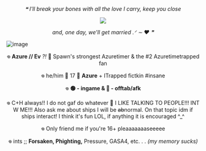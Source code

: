 <p align="center">
<i>❝ I'll break your bones with all the love I carry, keep you close</i>
</p>
<p align="center">
  <img
    src="https://github.com/user-attachments/assets/6edcb51b-da2c-40e8-a091-91adecb5a11e">
</p>
<p align="center">
<i>and, one day, we'll get married .ᐟ ∼  ‪‪❤︎ ‬❞</i>
</p>

![image](https://github.com/user-attachments/assets/015d5b8a-73ca-4f85-8421-6bd59ec75bd6)

 <p align="center">
 𖦹 <b>Azure // Ev</b> <i>?!</i> 🪻 Spawn's strongest Azuretimer & the #2 Azuretimetrapped fan
</p>  
<p align="center">
 𖦹 he/him 🪻 17 🪻 <b>Azure</b> + ITrapped fictkin #insane
</p>
<p align="center">
 𖦹 <b>🟢 - ingame & 🌙 - offtab/afk</b>
<p align="center">
𖦹 C+H always!! I do not gaf do whatever 🪻 I LIKE TALKING TO PEOPLE!!! INT W ME!!! Also ask me about ships I will be <del>ab</del>normal. On that topic idm if ships interact! I think it's fun LOL, if anything it is encouraged ^_^
</p>
<p align="center">
𖦹 Only friend me if you're 16+ pleaaaaaaaseeeee
</p>
<p align="center">
𖦹 ints ;; <b>Forsaken, Phighting,</b> Pressure, GASA4, etc. . . <i>(my memory sucks)</i>
</p>
<p align="center">
  

